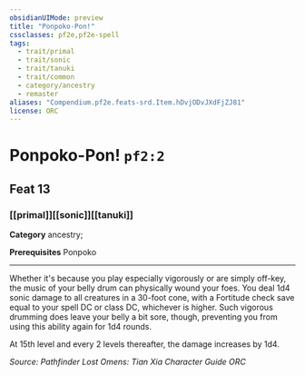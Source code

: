```yaml
---
obsidianUIMode: preview
title: "Ponpoko-Pon!"
cssclasses: pf2e,pf2e-spell
tags:
  - trait/primal
  - trait/sonic
  - trait/tanuki
  - trait/common
  - category/ancestry
  - remaster
aliases: "Compendium.pf2e.feats-srd.Item.hDvjODvJXdFjZJ81"
license: ORC
---
```

# Ponpoko-Pon! `pf2:2`
## Feat 13
### [[primal]][[sonic]][[tanuki]]

**Category** ancestry; 



**Prerequisites** Ponpoko
* * *
Whether it's because you play especially vigorously or are simply off-key, the music of your belly drum can physically wound your foes. You deal 1d4 sonic damage to all creatures in a 30-foot cone, with a Fortitude check save equal to your spell DC or class DC, whichever is higher. Such vigorous drumming does leave your belly a bit sore, though, preventing you from using this ability again for 1d4 rounds.

At 15th level and every 2 levels thereafter, the damage increases by 1d4.

*Source: Pathfinder Lost Omens: Tian Xia Character Guide*
*ORC*